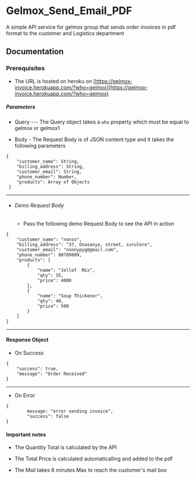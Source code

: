 # Gelmox_Send_Email_PDF
A simple API service for gelmox group that sends order invoices in pdf format to the customer and Logistics department


## Documentation

### Prerequisites

- The URL is hosted on heroku on [https://gelmox-invoice.herokuapp.com/?who=gelmox](https://gelmox-invoice.herokuapp.com/?who=gelmox)

##### Parameters

- Query --- The Query object takes a `who` property which must be equal to gelmox or gelmox1

- Body - The Request Body is of JSON content type and it takes the following parameters 
```
{
    "customer_name": String,
    "billing_address": String,
	"customer_email": String,
	"phone_number": Number,
	"products": Array of Objects
 }
 ```
 ---

- ###### Demo Request Body

    - Pass the following demo Request Body to see the API in action 
```
{    
    "customer_name": "nonso",
	"billing_address": "37, Onasanya, street, surulere",
	"customer_email": "nonnypyg@gmail.com",
	"phone_number": 80789009,
	"products": [
		{
			"name": "Jollof  Mix",
			"qty": 35,
			"price": 4000
		},
		{
			"name": "Soup Thickener",
			"qty": 40,
			"price": 500
		}
	]
}
```
 --- 

#### Response Object 

- On Success
```
{
    "success": true,
    "message": "Order Received"
}
```
--- 

- On Error

```
{
        message: "error sending invoice",
        "success": false
}

```


#### Important notes

- The Quantity Total is calculated by the API

- The Total Price is calculated automaticalling and added to the pdf

- The Mail takes 8 minutes Max to reach the customer's mail box
